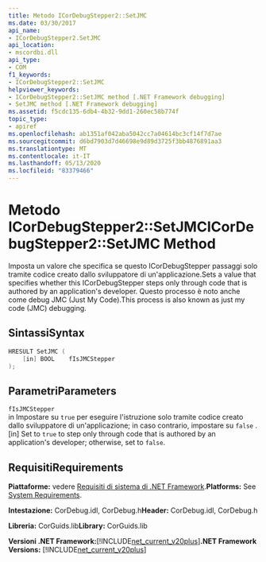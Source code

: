 ```yaml
---
title: Metodo ICorDebugStepper2::SetJMC
ms.date: 03/30/2017
api_name:
- ICorDebugStepper2.SetJMC
api_location:
- mscordbi.dll
api_type:
- COM
f1_keywords:
- ICorDebugStepper2::SetJMC
helpviewer_keywords:
- ICorDebugStepper2::SetJMC method [.NET Framework debugging]
- SetJMC method [.NET Framework debugging]
ms.assetid: f5cdc135-6db4-4b32-9dd1-260ec58b774f
topic_type:
- apiref
ms.openlocfilehash: ab1351af042aba5042cc7a04614bc3cf14f7d7ae
ms.sourcegitcommit: d6bd7903d7d46698e9d89d3725f3bb4876891aa3
ms.translationtype: MT
ms.contentlocale: it-IT
ms.lasthandoff: 05/13/2020
ms.locfileid: "83379466"
---
```

# <a name="icordebugstepper2setjmc-method"></a><span data-ttu-id="dd9fe-102">Metodo ICorDebugStepper2::SetJMC</span><span class="sxs-lookup"><span data-stu-id="dd9fe-102">ICorDebugStepper2::SetJMC Method</span></span>
<span data-ttu-id="dd9fe-103">Imposta un valore che specifica se questo ICorDebugStepper passaggi solo tramite codice creato dallo sviluppatore di un'applicazione.</span><span class="sxs-lookup"><span data-stu-id="dd9fe-103">Sets a value that specifies whether this ICorDebugStepper steps only through code that is authored by an application's developer.</span></span> <span data-ttu-id="dd9fe-104">Questo processo è noto anche come debug JMC (Just My Code).</span><span class="sxs-lookup"><span data-stu-id="dd9fe-104">This process is also known as just my code (JMC) debugging.</span></span>  
  
## <a name="syntax"></a><span data-ttu-id="dd9fe-105">Sintassi</span><span class="sxs-lookup"><span data-stu-id="dd9fe-105">Syntax</span></span>  
  
```cpp  
HRESULT SetJMC (  
    [in] BOOL    fIsJMCStepper  
);  
```  
  
## <a name="parameters"></a><span data-ttu-id="dd9fe-106">Parametri</span><span class="sxs-lookup"><span data-stu-id="dd9fe-106">Parameters</span></span>  
 `fIsJMCStepper`  
 <span data-ttu-id="dd9fe-107">in Impostare su `true` per eseguire l'istruzione solo tramite codice creato dallo sviluppatore di un'applicazione; in caso contrario, impostare su `false` .</span><span class="sxs-lookup"><span data-stu-id="dd9fe-107">[in] Set to `true` to step only through code that is authored by an application's developer; otherwise, set to `false`.</span></span>  
  
## <a name="requirements"></a><span data-ttu-id="dd9fe-108">Requisiti</span><span class="sxs-lookup"><span data-stu-id="dd9fe-108">Requirements</span></span>  
 <span data-ttu-id="dd9fe-109">**Piattaforme:** vedere [Requisiti di sistema di .NET Framework](../../get-started/system-requirements.md).</span><span class="sxs-lookup"><span data-stu-id="dd9fe-109">**Platforms:** See [System Requirements](../../get-started/system-requirements.md).</span></span>  
  
 <span data-ttu-id="dd9fe-110">**Intestazione:** CorDebug.idl, CorDebug.h</span><span class="sxs-lookup"><span data-stu-id="dd9fe-110">**Header:** CorDebug.idl, CorDebug.h</span></span>  
  
 <span data-ttu-id="dd9fe-111">**Libreria:** CorGuids.lib</span><span class="sxs-lookup"><span data-stu-id="dd9fe-111">**Library:** CorGuids.lib</span></span>  
  
 <span data-ttu-id="dd9fe-112">**Versioni .NET Framework:**[!INCLUDE[net_current_v20plus](../../../../includes/net-current-v20plus-md.md)]</span><span class="sxs-lookup"><span data-stu-id="dd9fe-112">**.NET Framework Versions:** [!INCLUDE[net_current_v20plus](../../../../includes/net-current-v20plus-md.md)]</span></span>

